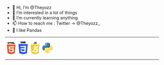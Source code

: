 - 👋 Hi, I’m @Theyozz
- 👀 I’m interested in a lot of things
- 🌱 I’m currently learning anything
- 📫 How to reach me : Twitter -> @Theyozz_
- 🐼 I like Pandas

---

<div>
<img src="./logo-html.png" alt="" width="40">
<img src="./logo-css.png" alt="" width="30">
<img src="./js-logo.png" alt="" width="40">
<img src="./logo-python.png" alt="" width="35">
</div>

------
<!---
Theyozz/Theyozz is a ✨ special ✨ repository because its `README.md` (this file) appears on your GitHub profile.
You can click the Preview link to take a look at your changes.
--->
